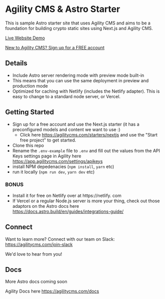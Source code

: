 # Agility CMS & Astro Starter

This is sample Astro starter site that uses Agility CMS and aims to be a foundation for building crypto static sites using Next.js and Agility CMS.

[Live Website Demo](https://agility-astro-starter.netlify.app/)

[New to Agility CMS? Sign up for a FREE account](https://agilitycms.com/free)

## Details

- Include Astro server rendering mode with preview mode built-in
- This means that you can use the same deployment in preview and production mode
- Optimized for caching with Netlify (includes the Netlify adapter). This is easy to change to a standard node server, or Vercel.

## Getting Started

- Sign up for a free account and use the Next.js starter (it has a preconfigured models and content we want to use :)
  - Click here https://agilitycms.com/starters/nextjs and use the "Start free project" to get started.
- Clone this repo
- Rename the `.env-example` file to `.env` and fill out the values from the API Keys settings page in Agility here https://app.agilitycms.com/settings/apikeys
- install NPM depedenacies (`npm install`, `yarn` etc)
- run it locally (`npm run dev`, `yarn dev` etc)

### BONUS

- Install it for free on Netlify over at https://netlify.
  com
- If Vercel or a regular Node.js server is more your thing, check out those adaptors on the Astro docs here https://docs.astro.build/en/guides/integrations-guide/

## Connect

Want to learn more? Connect with our team on Slack: https://agilitycms.com/join-slack

We'd love to hear from you!

## Docs

More Astro docs coming soon

Agility Docs here
https://agilitycms.com/docs
